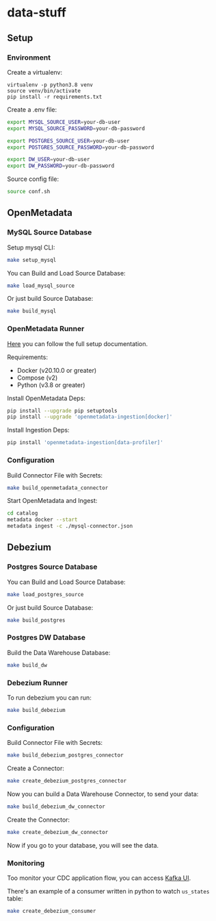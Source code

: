 # data-stuff

## Setup

### Environment
Create a virtualenv:
```
virtualenv -p python3.8 venv
source venv/bin/activate
pip install -r requirements.txt
```

Create a .env file:
```bash
export MYSQL_SOURCE_USER=your-db-user
export MYSQL_SOURCE_PASSWORD=your-db-password

export POSTGRES_SOURCE_USER=your-db-user
export POSTGRES_SOURCE_PASSWORD=your-db-password

export DW_USER=your-db-user
export DW_PASSWORD=your-db-password
```

Source config file:
```bash
source conf.sh
```

## OpenMetadata 
### MySQL Source Database

Setup mysql CLI:
```bash
make setup_mysql
```

You can Build and Load Source Database:
```bash
make load_mysql_source
```

Or just build Source Database:
```bash
make build_mysql
```

### OpenMetadata Runner

[Here](https://docs.open-metadata.org/install/run-openmetadata) you can follow the full setup documentation.

Requirements:
- Docker (v20.10.0 or greater)
- Compose (v2)
- Python (v3.8 or greater)

Install OpenMetadata Deps:
```bash
pip install --upgrade pip setuptools
pip install --upgrade 'openmetadata-ingestion[docker]'
```

Install Ingestion Deps:
```bash
pip install 'openmetadata-ingestion[data-profiler]'
```

### Configuration

Build Connector File with Secrets:
```bash
make build_openmetadata_connector
```

Start OpenMetadata and Ingest:
```bash
cd catalog
metadata docker --start
metadata ingest -c ./mysql-connector.json
```

## Debezium

### Postgres Source Database

You can Build and Load Source Database:
```bash
make load_postgres_source
```

Or just build Source Database:
```bash
make build_postgres
```

### Postgres DW Database

Build the Data Warehouse Database:
```bash
make build_dw
```

### Debezium Runner

To run debezium you can run:
```bash
make build_debezium
```

### Configuration

Build Connector File with Secrets:
```bash
make build_debezium_postgres_connector
```

Create a Connector:
```bash
make create_debezium_postgres_connector
```

Now you can build a Data Warehouse Connector, to send your data:
```bash
make build_debezium_dw_connector
```

Create the Connector:
```bash
make create_debezium_dw_connector
```
Now if you go to your database, you will see the data.

### Monitoring

Too monitor your CDC application flow, you can access [Kafka UI](http://localhost:8089/).

There's an example of a consumer written in python to watch `us_states` table:
```bash
make create_debezium_consumer
```
